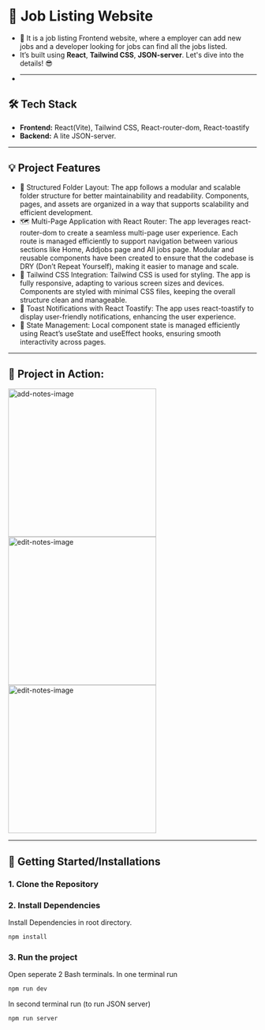# 💼 Job Listing Website

- 🚀 It is a job listing Frontend website, where a employer can add new jobs and a developer looking for jobs can find all the jobs listed.
- It’s built using **React**, **Tailwind CSS**, **JSON-server**. Let's dive into the details! 😎
- ***

## 🛠️ **Tech Stack**

- **Frontend:** React(Vite), Tailwind CSS, React-router-dom, React-toastify
- **Backend:** A lite JSON-server.

---

## 💡 **Project Features**

- 📂 Structured Folder Layout: The app follows a modular and scalable folder structure for better maintainability and readability. Components, pages, and assets are organized in a way that supports scalability and efficient development.
- 🗺️ Multi-Page Application with React Router: The app leverages react-router-dom to create a seamless multi-page user experience. Each route is managed efficiently to support navigation between various sections like Home, Addjobs page and All jobs page. Modular and reusable components have been created to ensure that the codebase is DRY (Don’t Repeat Yourself), making it easier to manage and scale.
- 🎨 Tailwind CSS Integration: Tailwind CSS is used for styling. The app is fully responsive, adapting to various screen sizes and devices. Components are styled with minimal CSS files, keeping the overall structure clean and manageable.
- 🔔 Toast Notifications with React Toastify: The app uses react-toastify to display user-friendly notifications, enhancing the user experience.
- 💾 State Management: Local component state is managed efficiently using React’s useState and useEffect hooks, ensuring smooth interactivity across pages.

---

## 🚀 **Project in Action:**

<p align="left">

  <img src="https://res.cloudinary.com/dxvafakmn/image/upload/v1727575829/Small-projects/React-jobs/txy6h68tblbllgaakxzw.png" alt="add-notes-image" width="300" />

  <img src="https://res.cloudinary.com/dxvafakmn/image/upload/v1727575828/Small-projects/React-jobs/viozwlytl8smwm6lmry5.png" alt="edit-notes-image" width="300" />

  <img src="https://res.cloudinary.com/dxvafakmn/image/upload/v1727575828/Small-projects/React-jobs/bo72dxptopap1lw7zh04.png" alt="edit-notes-image" width="300" />

</p>

---

## 🚀 **Getting Started/Installations**

### 1. **Clone the Repository**

### 2. **Install Dependencies**

Install Dependencies in root directory.

```bash
npm install
```

### 3. **Run the project**

Open seperate 2 Bash terminals.
In one terminal run

```bash
npm run dev
```

In second terminal run (to run JSON server)

```bash
npm run server
```
